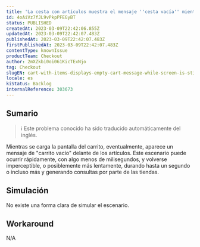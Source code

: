 ```yaml
---
title: 'La cesta con artículos muestra el mensaje ''cesta vacía'' mientras la pantalla aún se está cargando.'
id: 4oAiVz7fJL9vPkpPFEGyBT
status: PUBLISHED
createdAt: 2023-03-09T22:42:06.855Z
updatedAt: 2023-03-09T22:42:07.483Z
publishedAt: 2023-03-09T22:42:07.483Z
firstPublishedAt: 2023-03-09T22:42:07.483Z
contentType: knownIssue
productTeam: Checkout
author: 2mXZkbi0oi061KicTExNjo
tag: Checkout
slugEN: cart-with-items-displays-empty-cart-message-while-screen-is-still-loading
locale: es
kiStatus: Backlog
internalReference: 303673
---
```


## Sumario

>ℹ️ Este problema conocido ha sido traducido automáticamente del inglés.


Mientras se carga la pantalla del carrito, eventualmente, aparece un mensaje de "carrito vacío" delante de los artículos. Este escenario puede ocurrir rápidamente, con algo menos de milisegundos, y volverse imperceptible, o posiblemente más lentamente, durando hasta un segundo o incluso más y generando consultas por parte de las tiendas.


##

## Simulación


No existe una forma clara de simular el escenario.


##

## Workaround


N/A




